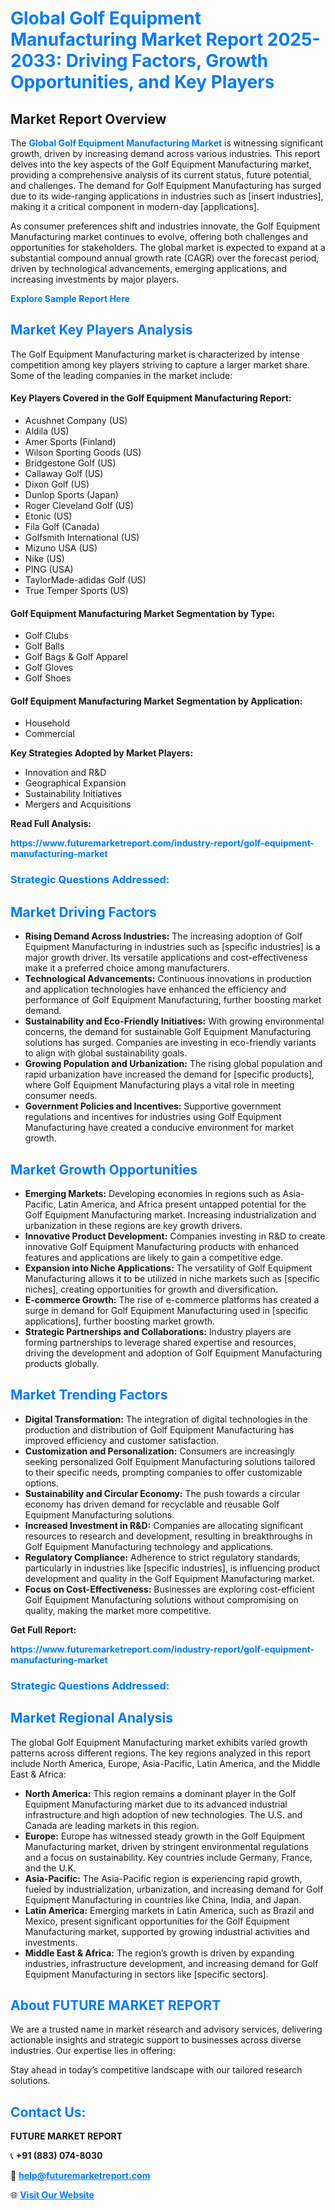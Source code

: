 <h1 style="color: #007BFF;">Global Golf Equipment Manufacturing Market Report 2025-2033: Driving Factors, Growth Opportunities, and Key Players</h1>

<section id="overview">
<h2>Market Report Overview</h2>
<p>The <a href="https://www.futuremarketreport.com/industry-report/golf-equipment-manufacturing-market" style="color: #007BFF; text-decoration: none;"><strong>Global Golf Equipment Manufacturing Market</strong></a> is witnessing significant growth, driven by increasing demand across various industries. This report delves into the key aspects of the Golf Equipment Manufacturing market, providing a comprehensive analysis of its current status, future potential, and challenges. The demand for Golf Equipment Manufacturing has surged due to its wide-ranging applications in industries such as [insert industries], making it a critical component in modern-day [applications].</p>
<p>As consumer preferences shift and industries innovate, the Golf Equipment Manufacturing market continues to evolve, offering both challenges and opportunities for stakeholders. The global market is expected to expand at a substantial compound annual growth rate (CAGR) over the forecast period, driven by technological advancements, emerging applications, and increasing investments by major players.</p>
</section>

<section id="overview">
<p><a href="https://www.futuremarketreport.com/request-sample/reportId=104073" style="color: #007BFF; text-decoration: none;"><strong>Explore Sample Report Here</strong></a></p>
</section>

<section id="key-players">
<h2 style="color: #007BFF;">Market Key Players Analysis</h2>
<p>The Golf Equipment Manufacturing market is characterized by intense competition among key players striving to capture a larger market share. Some of the leading companies in the market include:</p>
<h4>Key Players Covered in the Golf Equipment Manufacturing Report:</h4>
<ul><li>Acushnet Company (US)</li><li>Aldila (US)</li><li>Amer Sports (Finland)</li><li>Wilson Sporting Goods (US)</li><li>Bridgestone Golf (US)</li><li>Callaway Golf (US)</li><li>Dixon Golf (US)</li><li>Dunlop Sports (Japan)</li><li>Roger Cleveland Golf (US)</li><li>Etonic (US)</li><li>Fila Golf (Canada)</li><li>Golfsmith International (US)</li><li>Mizuno USA (US)</li><li>Nike (US)</li><li>PING (USA)</li><li>TaylorMade-adidas Golf (US)</li><li>True Temper Sports (US)</li></ul>
<h4>Golf Equipment Manufacturing Market Segmentation by Type:</h4>
<ul><li>Golf Clubs</li><li>Golf Balls</li><li>Golf Bags &amp; Golf Apparel</li><li>Golf Gloves</li><li>Golf Shoes</li></ul>

<h4>Golf Equipment Manufacturing Market Segmentation by Application:</h4>
<ul><li>Household</li><li>Commercial</li></ul>
<p><strong>Key Strategies Adopted by Market Players:</strong></p>
<ul>
<li>Innovation and R&D</li>
<li>Geographical Expansion</li>
<li>Sustainability Initiatives</li>
<li>Mergers and Acquisitions</li>
</ul>
</section>

<section>
<p><strong>Read Full Analysis: </strong></p><a href="https://www.futuremarketreport.com/industry-report/golf-equipment-manufacturing-market" style="color: #007BFF; text-decoration: none;"><strong>https://www.futuremarketreport.com/industry-report/golf-equipment-manufacturing-market</strong></a>
<h3 style="color: #007BFF;">Strategic Questions Addressed:</h3>
</section>

<section id="driving-factors">
<h2 style="color: #007BFF;">Market Driving Factors</h2>
<ul>
<li><strong>Rising Demand Across Industries:</strong> The increasing adoption of Golf Equipment Manufacturing in industries such as [specific industries] is a major growth driver. Its versatile applications and cost-effectiveness make it a preferred choice among manufacturers.</li>
<li><strong>Technological Advancements:</strong> Continuous innovations in production and application technologies have enhanced the efficiency and performance of Golf Equipment Manufacturing, further boosting market demand.</li>
<li><strong>Sustainability and Eco-Friendly Initiatives:</strong> With growing environmental concerns, the demand for sustainable Golf Equipment Manufacturing solutions has surged. Companies are investing in eco-friendly variants to align with global sustainability goals.</li>
<li><strong>Growing Population and Urbanization:</strong> The rising global population and rapid urbanization have increased the demand for [specific products], where Golf Equipment Manufacturing plays a vital role in meeting consumer needs.</li>
<li><strong>Government Policies and Incentives:</strong> Supportive government regulations and incentives for industries using Golf Equipment Manufacturing have created a conducive environment for market growth.</li>
</ul>
</section>

<section id="growth-opportunities">
<h2 style="color: #007BFF;">Market Growth Opportunities</h2>
<ul>
<li><strong>Emerging Markets:</strong> Developing economies in regions such as Asia-Pacific, Latin America, and Africa present untapped potential for the Golf Equipment Manufacturing market. Increasing industrialization and urbanization in these regions are key growth drivers.</li>
<li><strong>Innovative Product Development:</strong> Companies investing in R&D to create innovative Golf Equipment Manufacturing products with enhanced features and applications are likely to gain a competitive edge.</li>
<li><strong>Expansion into Niche Applications:</strong> The versatility of Golf Equipment Manufacturing allows it to be utilized in niche markets such as [specific niches], creating opportunities for growth and diversification.</li>
<li><strong>E-commerce Growth:</strong> The rise of e-commerce platforms has created a surge in demand for Golf Equipment Manufacturing used in [specific applications], further boosting market growth.</li>
<li><strong>Strategic Partnerships and Collaborations:</strong> Industry players are forming partnerships to leverage shared expertise and resources, driving the development and adoption of Golf Equipment Manufacturing products globally.</li>
</ul>
</section>

<section id="trending-factors">
<h2 style="color: #007BFF;">Market Trending Factors</h2>
<ul>
<li><strong>Digital Transformation:</strong> The integration of digital technologies in the production and distribution of Golf Equipment Manufacturing has improved efficiency and customer satisfaction.</li>
<li><strong>Customization and Personalization:</strong> Consumers are increasingly seeking personalized Golf Equipment Manufacturing solutions tailored to their specific needs, prompting companies to offer customizable options.</li>
<li><strong>Sustainability and Circular Economy:</strong> The push towards a circular economy has driven demand for recyclable and reusable Golf Equipment Manufacturing solutions.</li>
<li><strong>Increased Investment in R&D:</strong> Companies are allocating significant resources to research and development, resulting in breakthroughs in Golf Equipment Manufacturing technology and applications.</li>
<li><strong>Regulatory Compliance:</strong> Adherence to strict regulatory standards, particularly in industries like [specific industries], is influencing product development and quality in the Golf Equipment Manufacturing market.</li>
<li><strong>Focus on Cost-Effectiveness:</strong> Businesses are exploring cost-efficient Golf Equipment Manufacturing solutions without compromising on quality, making the market more competitive.</li>
</ul>
</section>

<section>
<p><strong>Get Full Report: </strong></p><a href="https://www.futuremarketreport.com/industry-report/golf-equipment-manufacturing-market" style="color: #007BFF; text-decoration: none;"><strong>https://www.futuremarketreport.com/industry-report/golf-equipment-manufacturing-market</strong></a>
<h3 style="color: #007BFF;">Strategic Questions Addressed:</h3>
</section>


<section id="regional-analysis">
<h2 style="color: #007BFF;">Market Regional Analysis</h2>
<p>The global Golf Equipment Manufacturing market exhibits varied growth patterns across different regions. The key regions analyzed in this report include North America, Europe, Asia-Pacific, Latin America, and the Middle East & Africa:</p>
<ul>
<li><strong>North America:</strong> This region remains a dominant player in the Golf Equipment Manufacturing market due to its advanced industrial infrastructure and high adoption of new technologies. The U.S. and Canada are leading markets in this region.</li>
<li><strong>Europe:</strong> Europe has witnessed steady growth in the Golf Equipment Manufacturing market, driven by stringent environmental regulations and a focus on sustainability. Key countries include Germany, France, and the U.K.</li>
<li><strong>Asia-Pacific:</strong> The Asia-Pacific region is experiencing rapid growth, fueled by industrialization, urbanization, and increasing demand for Golf Equipment Manufacturing in countries like China, India, and Japan.</li>
<li><strong>Latin America:</strong> Emerging markets in Latin America, such as Brazil and Mexico, present significant opportunities for the Golf Equipment Manufacturing market, supported by growing industrial activities and investments.</li>
<li><strong>Middle East & Africa:</strong> The region’s growth is driven by expanding industries, infrastructure development, and increasing demand for Golf Equipment Manufacturing in sectors like [specific sectors].</li>
</ul>
</section>

<footer>
<h2 style="color: #007BFF;">About FUTURE MARKET REPORT</h2>
<p>We are a trusted name in market research and advisory services, delivering actionable insights and strategic support to businesses across diverse industries. Our expertise lies in offering:</p>

<p>Stay ahead in today’s competitive landscape with our tailored research solutions.</p>

<h2 style="color: #007BFF;">Contact Us:</h2>
<p><strong>FUTURE MARKET REPORT</strong></p>
<p>📞 <strong>+91 (883) 074-8030</strong></p>
<p>📧 <strong><a href="mailto:help@futuremarketreport.com" style="color: #007BFF;">help@futuremarketreport.com</a></strong></p>
<p>🌐 <strong><a href="https://www.futuremarketreport.com/" style="color: #007BFF;">Visit Our Website</a></strong></p>
</footer>